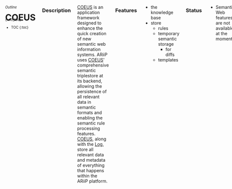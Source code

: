 <aside class="large-3 columns" markdown="1" style="position:fixed;font-size:80%;">

###### Outline
{:.no_toc}

* TOC
{:toc}

</aside>

 <div class="large-9 columns" role="content"  markdown="1">

# COEUS

### Description

[COEUS][coeus] is an application framework designed to enhance the quick creation of new semantic web information systems. ARiiP uses [COEUS][coeus]' comprehensive semantic triplestore at its backend, allowing the persistence of all relevant data in semantic formats and enabling the semantic rule processing features. [COEUS][coeus], along with the [Log](#log), store all relevant data and metadata of everything that happens within the ARiiP platform.

### Features

- the knowledge base
- store
	- rules
	- temporary semantic storage
		- for diffs
	- templates

### Status

- Semantic Web features are not available at the moment.


# Flux Capacitor

### Description

The **Flux Capacitor** is the main application controller, registering and proxying everything that happens within the **ARiiP** platform. With all components deployed independently, the **Flux Capacitor** acts as a glue, to keep all pieces together, and as a flow manager, ensuring that everything operation is performed smoothly, from event detection to the final delivery.

### Features

- controls everything
- open door for receiving data for delivery
	- can receive from web hooks
	- can receive from event detector

### Status

- Available through multiple disparate code pieces.

# Log

### Description

The **Log** stores summary information for all actions and flows occurring within the ARiiP platform. Each log entry contains the minimal set of information required to reenact specific transactions or errors. This includes timestamps, origin/destination and the messages sent.

### Features

- logs everything

### Status

- Sentry integration available for error and action logging.

# Postman

### Description

The **Postman**, as implied by its naming, performs the final delivery of each action. That is, it handles the final step of the [actions][]: gets the [action fields][] and applies them to the [delivery template][] for execution. The **Postman** exposes a RESThook interface that can be directly POSTed with data for processing (as long as the POST `payload` matches the selected action `key`.

### Features

- processes delivery actions
	- sends transformed data to destination
- template-based
	- SQL query
	- File write
	- Dropbox write
	- REST call
	- mail send

### Status

- Available as unique controller through POSTs to `postman/deliver/<template_name>.js`. Template variables must be passed as POST parameters.

# Ruler

### Description

**Ruler** is a semantic rule processing engine. This tool allows the definition of multiple processing rules, which can be applied to Events metadata. Configured rules can be of two types: _1)_ pre conditions and _2)_ post conditions. Preconditions are applied to Events metatadata before delivery, these include asserts or data transformations. Post conditions are applied to event metadata after delivery, these can be other actions or further logging operations. 
Rule processing uses a semantic engine, where new results can be inferred from existing data. Inference can from simple sums to complex axiom processing.

### Features 

- rules are semantic based
- samples
	- regular expression matching
	- pre conditions asserts
	- post conditions asserts
		- forward chaining
	- infer on semantic context
		- p1 > p2
		- p1 + p2 > 10
		- reasoning and inference
- reads rules from COEUS

### Status

- Rule processing engine is not available at the moment.

# STD: Spot The Differences

### Description

**Spot the Differences** monitors specified resources looking for changes in the output content. **STD**'s algorithm identifies what has changed since the last visit to a data source (using hashes and id matching). When content changes are detected, the **STD** triggers a new event. **Events** will then be processed through configured **ARiiP** integration ruless. In the system, detected events are sent for processing to the Flux Capacitor.

### Features

- change detection engine
- connects to external resources (according to pre-configured settings), and detects what has changed since the last successful integration

### Status

 - Available through agent monitoring, using multiple disparate pieces.

</div>


[LinkedData]:	http://linkeddata.org 				"LinkedData"
[coeus]:		http://bioinformatics.ua.pt/coeus/	"COEUS: Semantic Web Application Framework"
